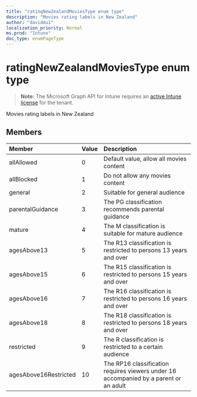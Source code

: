 ```yaml
---
title: "ratingNewZealandMoviesType enum type"
description: "Movies rating labels in New Zealand"
author: "davidmu1"
localization_priority: Normal
ms.prod: "Intune"
doc_type: enumPageType
---
```


# ratingNewZealandMoviesType enum type

> **Note:** The Microsoft Graph API for Intune requires an [active Intune license](https://go.microsoft.com/fwlink/?linkid=839381) for the tenant.

Movies rating labels in New Zealand

## Members
|Member|Value|Description|
|:---|:---|:---|
|allAllowed|0|Default value, allow all movies content|
|allBlocked|1|Do not allow any movies content|
|general|2|Suitable for general audience|
|parentalGuidance|3|The PG classification recommends parental guidance|
|mature|4|The M classification is suitable for mature audience|
|agesAbove13|5|The R13 classification is restricted to persons 13 years and over|
|agesAbove15|6|The R15 classification is restricted to persons 15 years and over|
|agesAbove16|7|The R16 classification is restricted to persons 16 years and over|
|agesAbove18|8|The R18 classification is restricted to persons 18 years and over|
|restricted|9|The R classification is restricted to a certain audience|
|agesAbove16Restricted|10|The RP16 classification requires viewers under 16 accompanied by a parent or an adult|




